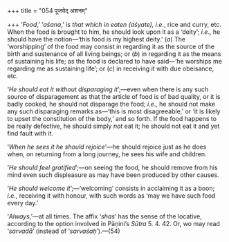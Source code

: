 +++
title = "054 पूजयेद् अशनम्"

+++
‘*Food*,’ ‘*aśana*,’ is *that which in eaten (aśyate), i.e*., rice and
curry, etc. When the food is brought to him, he should look upon it as a
‘deity’; *i.e*., he should have the notion—‘this food is my highest
deity.’ (*a*) The ‘worshipping’ of the food may consist in regarding it
as the source of the birth and sustenance of all living beings; or (*b*)
in regarding it as the means of sustaining his life; as the food is
declared to have said—‘he worships me regarding me as sustaining life’;
or (*c*) in receiving it with due obeisance, etc.

‘*He should eat it without disparaging it*’;—even when there is any such
source of disparagement as that the article of food is of bad quality,
or it is badly cooked, he should not disparage the food; *i.e*., he
should not make any such disparaging remarks as—‘this is most
disagreeable,’ or ‘it is likely to upset the constitution of the body,’
and so forth. If the food happens to be really defective, he should
simply *not* eat it; he should not eat it and yet find fault with it.

‘*When he sees it he should rejoice*’—he should rejoice just as he does
when, on returning from a long journey, he sees his wife and children.

‘*He should feel gratified*’;—on seeing the food, he should remove from
his mind even such displeasure as may have been produced by other
causes.

‘*He should welcome it*’;—‘welcoming’ consists in acclaiming it as a
boon; *i.e*., receiving it with honour, with such words as ‘may we have
such food every day.’

‘*Always*,’—at all times. The affix ‘*shas*’ has the sense of the
locative, according to the option involved in Pāṇini’s *Sūtra* 5. 4. 42.
Or, wo may read ‘*sarvadā*’ (instead of ‘*sarvaśaḥ*’).—(54)


